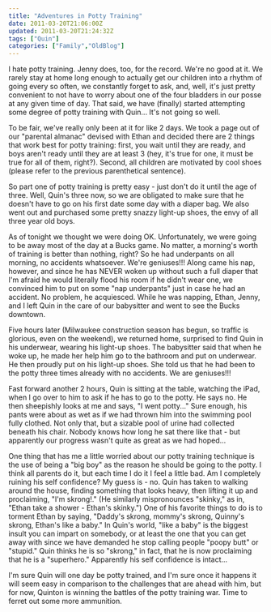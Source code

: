 ```yaml
---
title: "Adventures in Potty Training"
date: 2011-03-20T21:06:00Z
updated: 2011-03-20T21:24:32Z
tags: ["Quin"]
categories: ["Family","OldBlog"]
---
```


I hate potty training. Jenny does, too, for the record. We're no good at it. We rarely stay at home long enough to actually get our children into a rhythm of going every so often, we constantly forget to ask, and, well, it's just pretty convenient to not have to worry about one of the four bladders in our posse at any given time of day. That said, we have (finally) started attempting some degree of potty training with Quin... It's not going so well.

To be fair, we've really only been at it for like 2 days. We took a page out of our "parental almanac" devised with Ethan and decided there are 2 things that work best for potty training: first, you wait until they are ready, and boys aren't ready until they are at least 3 (hey, it's true for one, it must be true for all of them, right?). Second, all children are motivated by cool shoes (please refer to the previous parenthetical sentence).

So part one of potty training is pretty easy - just don't do it until the age of three. Well, Quin's three now, so we are obligated to make sure that he doesn't have to go on his first date some day with a diaper bag. We also went out and purchased some pretty snazzy light-up shoes, the envy of all three year old boys.

As of tonight we thought we were doing OK. Unfortunately, we were going to be away most of the day at a Bucks game. No matter, a morning's worth of training is better than nothing, right? So he had underpants on all morning, no accidents whatsoever. We're geniuses!!! Along came his nap, however, and since he has NEVER woken up without such a full diaper that I'm afraid he would literally flood his room if he didn't wear one, we convinced him to put on some "nap underpants" just in case he had an accident. No problem, he acquiesced. While he was napping, Ethan, Jenny, and I left Quin in the care of our babysitter and went to see the Bucks downtown.

Five hours later (Milwaukee construction season has begun, so traffic is glorious, even on the weekend), we returned home, surprised to find Quin in his underwear, wearing his light-up shoes. The babysitter said that when he woke up, he made her help him go to the bathroom and put on underwear. He then proudly put on his light-up shoes. She told us that he had been to the potty three times already with no accidents. We are geniuses!!!

Fast forward another 2 hours, Quin is sitting at the table, watching the iPad, when I go over to him to ask if he has to go to the potty. He says no. He then sheepishly looks at me and says, "I went potty..." Sure enough, his pants were about as wet as if we had thrown him into the swimming pool fully clothed. Not only that, but a sizable pool of urine had collected beneath his chair. Nobody knows how long he sat there like that - but apparently our progress wasn't quite as great as we had hoped...

One thing that has me a little worried about our potty training technique is the use of being a "big boy" as the reason he should be going to the potty. I think all parents do it, but each time I do it I feel a little bad. Am I completely ruining his self confidence? My guess is - no. Quin has taken to walking around the house, finding something that looks heavy, then lifting it up and proclaiming, "I'm skrong!." (He similarly mispronounces "skinky," as in, "Ethan take a shower - Ethan's skinky.") One of his favorite things to do is to torment Ethan by saying, "Daddy's skrong, mommy's skrong, Quinny's skrong, Ethan's like a baby." In Quin's world, "like a baby" is the biggest insult you can impart on somebody, or at least the one that you can get away with since we have demanded he stop calling people "poopy butt" or "stupid." Quin thinks he is so "skrong," in fact, that he is now proclaiming that he is a "superhero." Apparently his self confidence is intact...

I'm sure Quin will one day be potty trained, and I'm sure once it happens it will seem easy in comparison to the challenges that are ahead with him, but for now, Quinton is winning the battles of the potty training war. Time to ferret out some more ammunition.
